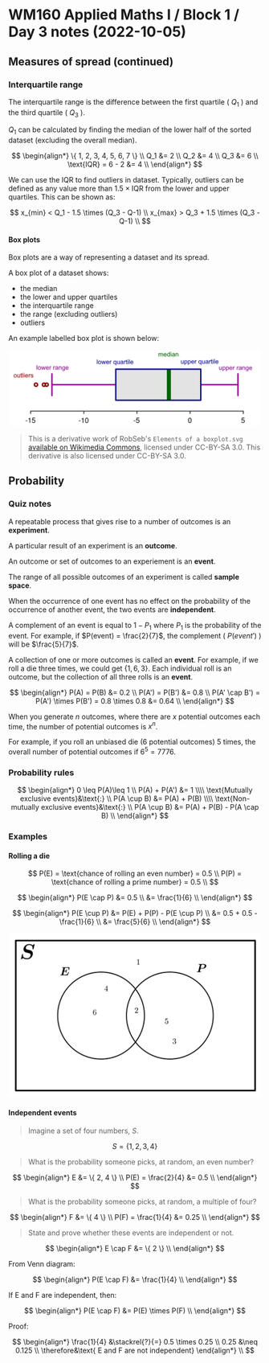 # WM160 Applied Maths I / Block 1 / Day 3 notes (2022-10-05)

## Measures of spread (continued)

### Interquartile range

The interquartile range is the difference between the first quartile ( $Q_{1}$ ) and the third quartile ( $Q_{3}$ ).

$Q_1$ can be calculated by finding the median of the lower half of the sorted dataset (excluding the overall median).

$$
\begin{align*}
\{ 1, 2, 3, 4, 5, 6, 7 \} \\
Q_1 &= 2 \\
Q_2 &= 4 \\
Q_3 &= 6 \\
\text{IQR} = 6 - 2 &= 4 \\
\end{align*}
$$

We can use the IQR to find outliers in dataset. Typically, outliers can be defined as any value more than $1.5 \times \text{IQR}$ from the lower and upper quartiles. This can be shown as:

$$
x_{min} < Q_1 - 1.5 \times (Q_3 - Q-1) \\
x_{max} > Q_3 + 1.5 \times (Q_3 - Q-1) \\
$$

#### Box plots

Box plots are a way of representing a dataset and its spread.

A box plot of a dataset shows:

- the median
- the lower and upper quartiles
- the interquartile range
- the range (excluding outliers)
- outliers

An example labelled box plot is shown below:

![Example of a box plot, with its key elements labelled](./box%20plot.png)

> This is a derivative work of RobSeb's `Elements of a boxplot.svg` [available on Wikimedia Commons](https://commons.wikimedia.org/wiki/File:Elements_of_a_boxplot.svg), licensed under CC-BY-SA 3.0. This derivative is also licensed under CC-BY-SA 3.0.

## Probability

### Quiz notes

A repeatable process that gives rise to a number of outcomes is an **experiment**.

A particular result of an experiment is an **outcome**.

An outcome or set of outcomes to an experiement is an **event**.

The range of all possible outcomes of an experiment is called **sample space**.

When the occurrence of one event has no effect on the probability of the occurrence of another event, the two events are **independent**.

A complement of an event is equal to $1 - P_1$ where $P_1$ is the probability of the event. For example, if $P(event) = \frac{2}{7}$, the complement ( $P(event')$ ) will be $\frac{5}{7}$.

A collection of one or more outcomes is called an **event**. For example, if we roll a die three times, we could get $\{1, 6, 3\}$. Each individual roll is an outcome, but the collection of all three rolls is an **event**.

$$
\begin{align*}
P(A) = P(B) &= 0.2 \\
P(A') = P(B') &= 0.8 \\
P(A' \cap B') = P(A') \times P(B') = 0.8 \times 0.8 &= 0.64
\\
\end{align*}
$$

When you generate $n$ outcomes, where there are $x$ potential outcomes each time, the number of potential outcomes is $x^n$.

For example, if you roll an unbiased die (6 potential outcomes) 5 times, the overall number of potential outcomes if $6^5 = 7776$.

### Probability rules

$$
\begin{align*}
  0 \leq P(A)\leq 1 \\
  P(A) + P(A') &= 1 \\\\
  \text{Mutually exclusive events}&\text{:} \\
  P(A \cup B) &= P(A) + P(B) \\\\
  \text{Non-mutually exclusive events}&\text{:} \\
  P(A \cup B) &= P(A) + P(B) - P(A \cap B) \\
\end{align*}
$$

### Examples

#### Rolling a die

$$
P(E) = \text{chance of rolling an even number} = 0.5 \\
P(P) = \text{chance of rolling a prime number} = 0.5 \\
$$

$$
\begin{align*}
  P(E \cap P) &= 0.5 \\
              &= \frac{1}{6} \\
\end{align*}
$$

$$
\begin{align*}
  P(E \cup P) &= P(E) + P(P) - P(E \cup P) \\
              &= 0.5 + 0.5 - \frac{1}{6} \\
              &= \frac{5}{6} \\
\end{align*}
$$

![](./venn1.png)

#### Independent events

> Imagine a set of four numbers, $S$.

$$
S = \{ 1, 2, 3, 4 \}
$$

> What is the probability someone picks, at random, an even number?

$$
\begin{align*}
  E &= \{ 2, 4 \} \\
  P(E) = \frac{2}{4} &= 0.5 \\
\end{align*}
$$

> What is the probability someone picks, at random, a multiple of four?

$$
\begin{align*}
  F &= \{ 4 \} \\
  P(F) = \frac{1}{4} &= 0.25 \\
\end{align*}
$$

> State and prove whether these events are independent or not.

$$
\begin{align*}
  E \cap F &= \{ 2 \} \\
\end{align*}
$$

From Venn diagram:

$$
\begin{align*}
  P(E \cap F) &= \frac{1}{4} \\
\end{align*}
$$

If E and F are independent, then:

$$
\begin{align*}
  P(E \cap F) &= P(E) \times P(F) \\
\end{align*}
$$

Proof:

$$
\begin{align*}
  \frac{1}{4} &\stackrel{?}{=} 0.5 \times 0.25 \\
  0.25 &\neq 0.125 \\
\therefore&\text{ E and F are not independent}
\end{align*} \\
$$
